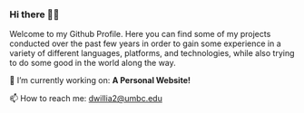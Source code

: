 ### Hi there 🖖🏾
Welcome to my Github Profile. Here you can find some of my projects conducted over the past few years in order to gain some experience in a variety of different languages, platforms, and technologies, while also trying to do some good in the world along the way.

🔭 I’m currently working on: **A Personal Website!**

📫 How to reach me: dwillia2@umbc.edu




<!--
**DanWilliams24/DanWilliams24** is a ✨ _special_ ✨ repository because its `README.md` (this file) appears on your GitHub profile.

Here are some ideas to get you started:

- 🔭 I’m currently working on ...
- 🌱 I’m currently learning ...
- 👯 I’m looking to collaborate on ...
- 🤔 I’m looking for help with ...
- 💬 Ask me about ...
- 📫 How to reach me: ...
- 😄 Pronouns: ...
- ⚡ Fun fact: ...
-->
